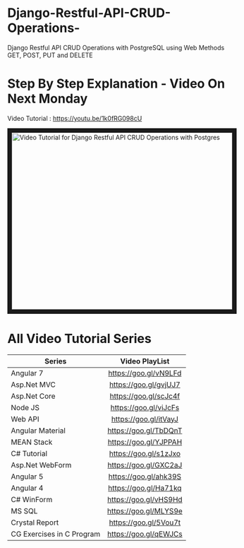 # Django-Restful-API-CRUD-Operations-
Django Restful API CRUD Operations with PostgreSQL using Web Methods GET, POST, PUT and DELETE


 # Step By Step Explanation - Video On Next Monday

 Video Tutorial : https://youtu.be/1k0fRG098cU
 

 
 <a href="http://www.youtube.com/watch?feature=player_embedded&v=1k0fRG098cU
" target="_blank"><img src="http://img.youtube.com/vi/1k0fRG098cU/0.jpg" 
alt="Video Tutorial for Django Restful API CRUD Operations with Postgres" width="500" height="400" border="10" /></a>


# All Video Tutorial Series
| Series        | Video PlayList          |
| ------------- |:-------------:|
| Angular 7|https://goo.gl/vN9LFd  |
| Asp.Net MVC|https://goo.gl/gvjUJ7  |
| Asp.Net Core|https://goo.gl/scJc4f  |
| Node JS|https://goo.gl/viJcFs  |
| Web API|https://goo.gl/itVayJ  |
| Angular Material|https://goo.gl/TbDQnT  |
| MEAN Stack|https://goo.gl/YJPPAH  |
| C# Tutorial|https://goo.gl/s1zJxo  |
| Asp.Net WebForm|https://goo.gl/GXC2aJ  |
| Angular 5|https://goo.gl/ahk39S  |
| Angular 4|https://goo.gl/Ha71kq  |
| C# WinForm|https://goo.gl/vHS9Hd  |
| MS SQL|https://goo.gl/MLYS9e  |
| Crystal Report|https://goo.gl/5Vou7t  |
| CG Exercises in C Program|https://goo.gl/qEWJCs  |
